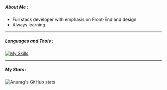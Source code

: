 

<!--
**adi-segal-21/adi-segal-21** is a ✨ _special_ ✨ repository because its `README.md` (this file) appears on your GitHub profile.

Here are some ideas to get you started:

---

##### About Me : 

- Full stack developer with emphasis on Front-End and design. 
- Always learning.

---
##### Languages and Tools :

[![My Skills](https://skillicons.dev/icons?i=js,html,css,rails,ruby,bootstrap,codepen,figma,github,git,heroku,ps,pr)](https://skillicons.dev)

### My Stats :

![Anurag's GitHub stats](https://github-readme-stats.vercel.app/api?adi-segal-21=anuraghazra&show_icons=true&theme=dracula)

-->


##### About Me : 

- Full stack developer with emphasis on Front-End and design. 
- Always learning.


---

##### Languages and Tools :

[![My Skills](https://skillicons.dev/icons?i=js,html,css,rails,ruby,bootstrap,codepen,figma,github,git,heroku,ps,pr)](https://skillicons.dev)


---

##### My Stats :

![Anurag's GitHub stats](https://github-readme-stats.vercel.app/api?username=adi-segal-21&show_icons=true&theme=nord)
